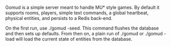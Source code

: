 Gomud is a simple server meant to handle MU* style games. By default
it supports rooms, players, simple text commands, a global heartbeat,
physical entities, and persists to a Redis back-end.

On the first run, use ./gomud -seed. This command flushes the database
and then sets up defaults. From then on, a plain run of ./gomud or 
./gomud -load will load the current state of entities from the database.